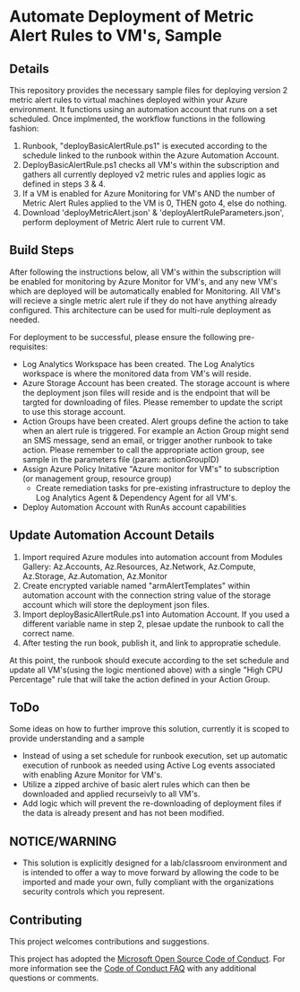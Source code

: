 # Automate Deployment of Metric Alert Rules to VM's, Sample

## Details

This repository provides the necessary sample files for deploying version 2 metric alert rules to virtual machines deployed within your Azure environment.  It functions using an automation account that runs on a set scheduled.  Once implmented, the workflow functions in the following fashion:

1. Runbook, "deployBasicAlertRule.ps1" is executed according to the schedule linked to the runbook within the Azure Automation Account.
2. DeployBasicAlertRule.ps1 checks all VM's within the subscription and gathers all currently deployed v2 metric rules and applies logic as defined in steps 3 & 4.
3. If a VM is enabled for Azure Monitoring for VM's AND the number of Metric Alert Rules applied to the VM is 0, THEN goto 4, else do nothing.
4. Download 'deployMetricAlert.json' & 'deployAlertRuleParameters.json', perform deployment of Metric Alert rule to current VM.

## Build Steps

After following the instructions below, all VM's within the subscription will be enabled for monitoring by Azure Monitor for VM's, and any new VM's which are deployed will be automatically enabled for Monitoring.  All VM's will recieve a single metric alert rule if they do not have anything already configured.  This architecture can be used for multi-rule deployment as needed.

For deployment to be successful, please ensure the following pre-requisites:

* Log Analytics Workspace has been created. The Log Analytics workspace is where the monitored data from VM's will reside.
* Azure Storage Account has been created.  The storage account is where the deployment json files will reside and is the endpoint that will be targted for downloading of files.  Please remember to update the script to use this storage account.
* Action Groups have been created.  Alert groups define the action to take when an alert rule is triggered.  For example an Action Group might send an SMS message, send an email, or trigger another runbook to take action.  Please remember to call the appropriate action group, see sample in the parameters file (param: actionGroupID)
* Assign Azure Policy Initative "Azure monitor for VM's" to subscription (or management group, resource group)
  * Create remediation tasks for pre-existing infrastructure to deploy the Log Analytics Agent & Dependency Agent for all VM's.
* Deploy Automation Account with RunAs account capabilities

## Update Automation Account Details

1. Import required Azure modules into automation account from Modules Gallery:  Az.Accounts, Az.Resources, Az.Network, Az.Compute, Az.Storage, Az.Automation, Az.Monitor
2. Create encrypted variable named "armAlertTemplates" within automation account with the connection string value of the storage account which will store the deployment json files.
3. Import deployBasicAllertRule.ps1 into Automation Account.  If you used a different variable name in step 2, plesae update the runbook to call the correct name.
4. After testing the run book, publish it, and link to appropratie schedule.

At this point, the runbook should execute according to the set schedule and update all VM's(using the logic mentioned above) with a single "High CPU Percentage" rule that will take the action defined in your Action Group.

## ToDo

Some ideas on how to further improve this solution, currently it is scoped to provide understanding and a sample

* Instead of using a set schedule for runbook execution, set up automatic execution of runbook as needed using Active Log events associated with enabling Azure Monitor for VM's.
* Utilize a zipped archive of basic alert rules which can then be downloaded and applied recurseivly to all VM's.
* Add logic which will prevent the re-downloading of deployment files if the data is already present and has not been modified.

## NOTICE/WARNING

* This solution is explicitly designed for a lab/classroom environment and is intended to offer a way to move forward by allowing the code to be imported and made your own, fully compliant with the organizations security controls which you represent.

## Contributing

This project welcomes contributions and suggestions.

This project has adopted the [Microsoft Open Source Code of Conduct](https://opensource.microsoft.com/codeofconduct/).
For more information see the [Code of Conduct FAQ](https://opensource.microsoft.com/codeofconduct/faq/) with any additional questions or comments.
